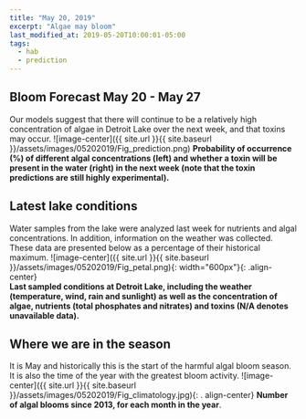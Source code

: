 ```yaml
---
title: "May 20, 2019"
excerpt: "Algae may bloom"
last_modified_at: 2019-05-20T10:00:01-05:00
tags: 
  - hab
  - prediction
---
```

## Bloom Forecast May 20 - May 27
Our models suggest that there will continue to be a relatively high concentration of algae in Detroit Lake over the next week, and that toxins may occur.
![image-center]({{ site.url }}{{ site.baseurl }}/assets/images/05202019/Fig_prediction.png)
__Probability of occurrence (%) of different algal concentrations (left) and whether a toxin will be  present in the water (right) in the next week (note that the toxin predictions are still highly      experimental).__

## Latest lake conditions
Water samples from the lake were analyzed last week for nutrients and algal concentrations. In       addition, information on the weather was collected. These data are presented below as a percentage   of their historical maximum.
![image-center]({{ site.url }}{{ site.baseurl }}/assets/images/05202019/Fig_petal.png){:             width="600px"}{: .align-center}
<br clear="all" />
__Last sampled conditions at Detroit Lake, including the weather (temperature, wind, rain and        sunlight) as well as the concentration of algae, nutrients (total phosphates and nitrates) and       toxins (N/A denotes unavailable data).__

## Where we are in the season
It is May and historically this is the start of the harmful algal bloom season. It is also the time  of the year with the greatest bloom activity.
![image-center]({{ site.url }}{{ site.baseurl }}/assets/images/05202019/Fig_climatology.jpg){: .     align-center}
__Number of algal blooms since 2013, for each month in the year__.
